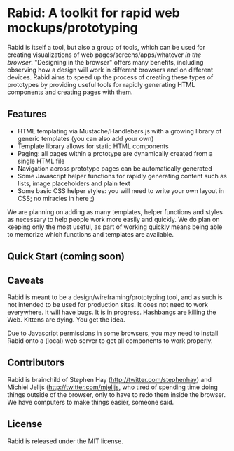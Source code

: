 # Rabid: A toolkit for rapid web mockups/prototyping

Rabid is itself a tool, but also a group of tools, which can be used for creating visualizations of web pages/screens/apps/whatever *in the browser*. "Designing in the browser" offers many benefits, including observing how a design will work in different browsers and on different devices. Rabid aims to speed up the process of creating these types of prototypes by providing useful tools for rapidly generating HTML components and creating pages with them.

## Features

- HTML templating via Mustache/Handlebars.js with a growing library of generic templates (you can also add your own)
- Template library allows for static HTML components
- Paging: all pages within a prototype are dynamically created from a single HTML file
- Navigation across prototype pages can be automatically generated
- Some Javascript helper functions for rapidly generating content such as lists, image placeholders and plain text
- Some basic CSS helper styles: you will need to write your own layout in CSS; no miracles in here ;)

We are planning on adding as many templates, helper functions and styles as necessary to help people work more easily and quickly. We do plan on keeping only the most useful, as part of working quickly means being able to memorize which functions and templates are available.

## Quick Start (coming soon)

## Caveats

Rabid is meant to be a design/wireframing/prototyping tool, and as such is not intended to be used for production sites. It does not need to work everywhere. It will have bugs. It is in progress. Hashbangs are killing the Web. Kittens are dying. You get the idea.

Due to Javascript permissions in some browsers, you may need to install Rabid onto a (local) web server to get all components to work properly.

## Contributors

Rabid is brainchild of Stephen Hay (http://twitter.com/stephenhay) and Michiel Jelijs (http://twitter.com/mjelijs, who tired of spending time doing things outside of the browser, only to have to redo them inside the browser. We have computers to make things easier, someone said.

## License

Rabid is released under the MIT license.
